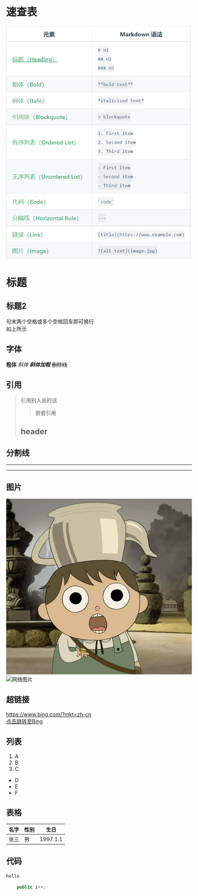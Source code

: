 # 速查表

![速查表](./pics/速查表.png)

# 标题

## 标题2

句末两个空格或多个空格回车即可换行  
如上所示

## 字体

**粗体**
*斜体*
***斜体加粗***
~~删除线~~

## 引用

> 引用别人说的话  
>
>> 嵌套引用
>
> ## header

## 分割线

---
***

## 图片

![截图](./pics/cartoon.jpg "花园之外")
![网络图片](https://learn.microsoft.com/zh-cn/microsoft-edge/devtools-guide-chromium/css/images/inspect-tool-button.msft.png "微软")

## 超链接

<https://www.bing.com/?mkt=zh-cn>  
[点击跳转至Bing](https://www.bing.com/?mkt=zh-cn)

## 列表

1. A
2. B
3. C

- D
- E
- F

## 表格

|名字|性别|生日|
|--|--|--|
|张三|男|1997.1.1|

## 代码

`hello`

```java
    public i++;
```
